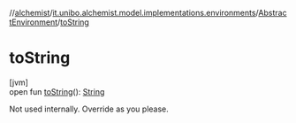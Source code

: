 //[alchemist](../../../index.md)/[it.unibo.alchemist.model.implementations.environments](../index.md)/[AbstractEnvironment](index.md)/[toString](to-string.md)

# toString

[jvm]\
open fun [toString](to-string.md)(): [String](https://docs.oracle.com/javase/8/docs/api/java/lang/String.html)

Not used internally. Override as you please.
